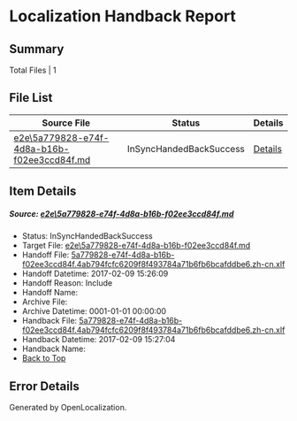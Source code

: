# <a name='report-top'></a> Localization Handback Report

## Summary
 Total Files | 1

## File List
 Source File | Status | Details 
 ----------- | ------ | ------- 
 [e2e\5a779828-e74f-4d8a-b16b-f02ee3ccd84f.md](https://github.com/OpenLocalizationTestOrg/ol-test0/blob/f80636d12d9c2f9f8a65c017bc54de576ce00e77/e2e/5a779828-e74f-4d8a-b16b-f02ee3ccd84f.md) | InSyncHandedBackSuccess | [Details](#66b9682dfaaf685bbe12cfee36d5a52a44cd63932)

## Item Details
##### <a name='66b9682dfaaf685bbe12cfee36d5a52a44cd63932'></a> Source: [e2e\5a779828-e74f-4d8a-b16b-f02ee3ccd84f.md](https://github.com/OpenLocalizationTestOrg/ol-test0/blob/f80636d12d9c2f9f8a65c017bc54de576ce00e77/e2e/5a779828-e74f-4d8a-b16b-f02ee3ccd84f.md)
* Status: InSyncHandedBackSuccess
* Target File: [e2e\5a779828-e74f-4d8a-b16b-f02ee3ccd84f.md](https://github.com/OpenLocalizationTestOrg/ol-test0-zhcn/blob/8b7249ac72c181e283ed7063c6beff196a1d7df3/e2e/5a779828-e74f-4d8a-b16b-f02ee3ccd84f.md)
* Handoff File: [5a779828-e74f-4d8a-b16b-f02ee3ccd84f.4ab794fcfc6209f8f493784a71b6fb6bcafddbe6.zh-cn.xlf](https://github.com/OpenLocalizationTestOrg/ol-test0-handoff/blob/0c4529483187575c6635cba79eeae94c2fe3a1db/ol-handoff/OpenLocalizationTestOrg/ol-test0-zhcn/shujia/ht/5a779828-e74f-4d8a-b16b-f02ee3ccd84f.4ab794fcfc6209f8f493784a71b6fb6bcafddbe6.zh-cn.xlf)
* Handoff Datetime: 2017-02-09 15:26:09
* Handoff Reason: Include
* Handoff Name: 
* Archive File: 
* Archive Datetime: 0001-01-01 00:00:00
* Handback File: [5a779828-e74f-4d8a-b16b-f02ee3ccd84f.4ab794fcfc6209f8f493784a71b6fb6bcafddbe6.zh-cn.xlf](https://github.com/OpenLocalizationTestOrg/ol-test0-handback/blob/e5cac1455b767b74a550987ad9587adfb1b3e252/ol-handback/OpenLocalizationTestOrg/ol-test0-zhcn/shujia/ht/5a779828-e74f-4d8a-b16b-f02ee3ccd84f.4ab794fcfc6209f8f493784a71b6fb6bcafddbe6.zh-cn.xlf)
* Handback Datetime: 2017-02-09 15:27:04
* Handback Name: 
* [Back to Top](#report-top)


## Error Details

Generated by OpenLocalization.
